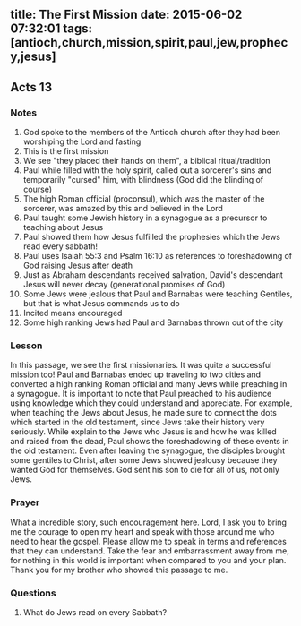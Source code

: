 title: The First Mission
date: 2015-06-02 07:32:01
tags: [antioch,church,mission,spirit,paul,jew,prophecy,jesus]
---

## Acts 13

### Notes

1. God spoke to the members of the Antioch church after they had been worshiping the Lord and fasting
2. This is the first mission
3. We see "they placed their hands on them", a biblical ritual/tradition
4. Paul while filled with the holy spirit, called out a sorcerer's sins and temporarily "cursed" him, with blindness (God did the blinding of course)
5. The high Roman official (proconsul), which was the master of the sorcerer, was amazed by this and believed in the Lord
6. Paul taught some Jewish history in a synagogue as a precursor to teaching about Jesus
7. Paul showed them how Jesus fulfilled the prophesies which the Jews read every sabbath!
8. Paul uses Isaiah 55:3 and Psalm 16:10 as references to foreshadowing of God raising Jesus after death
9. Just as Abraham descendants received salvation, David's descendant Jesus will never decay (generational promises of God)
10. Some Jews were jealous that Paul and Barnabas were teaching Gentiles, but that is what Jesus commands us to do
11. Incited means encouraged
12. Some high ranking Jews had Paul and Barnabas thrown out of the city

### Lesson

In this passage, we see the first missionaries. It was quite a successful mission too! Paul and Barnabas ended up traveling to two cities and converted a high ranking Roman official and many Jews while preaching in a synagogue. It is important to note that Paul preached to his audience using knowledge which they could understand and appreciate. For example, when teaching the Jews about Jesus, he made sure to connect the dots which started in the old testament, since Jews take their history very seriously. While explain to the Jews who Jesus is and how he was killed and raised from the dead, Paul shows the foreshadowing of these events in the old testament. Even after leaving the synagogue, the disciples brought some gentiles to Christ, after some Jews showed jealousy because they wanted God for themselves. God sent his son to die for all of us, not only Jews.

### Prayer

What a incredible story, such encouragement here. Lord, I ask you to bring me the courage to open my heart and speak with those around me who need to hear the gospel. Please allow me to speak in terms and references that they can understand. Take the fear and embarrassment away from me, for nothing in this world is important when compared to you and your plan. Thank you for my brother who showed this passage to me.

### Questions

1. What do Jews read on every Sabbath?